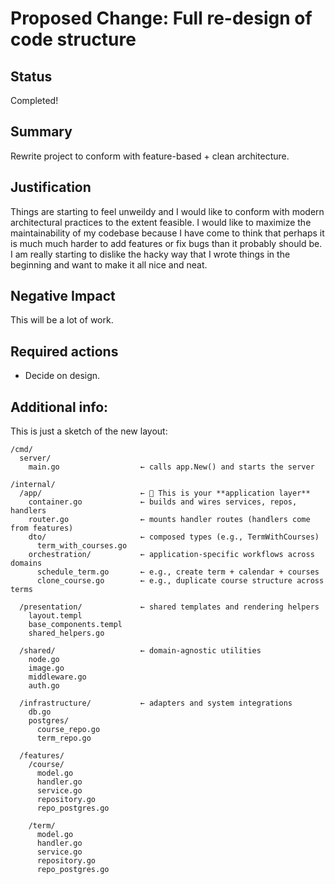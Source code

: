 # Proposed Change: Full re-design of code structure

## Status

Completed!

## Summary

Rewrite project to conform with feature-based + clean architecture.

## Justification
Things are starting to feel unweildy and I would like to conform with modern architectural practices to the extent feasible. I would like to maximize the maintainability of my codebase because I have come to think that perhaps it is much much harder to add features or fix bugs than it probably should be. I am really starting to dislike the hacky way that I wrote things in the beginning and want to make it all nice and neat.

## Negative Impact
This will be a lot of work.

## Required actions

- Decide on design.

## Additional info:

 This is just a sketch of the new layout:

```text
/cmd/
  server/
    main.go                  ← calls app.New() and starts the server

/internal/
  /app/                      ← 📌 This is your **application layer**
    container.go             ← builds and wires services, repos, handlers
    router.go                ← mounts handler routes (handlers come from features)
    dto/                     ← composed types (e.g., TermWithCourses)
      term_with_courses.go
    orchestration/           ← application-specific workflows across domains
      schedule_term.go       ← e.g., create term + calendar + courses
      clone_course.go        ← e.g., duplicate course structure across terms

  /presentation/             ← shared templates and rendering helpers
    layout.templ
    base_components.templ
    shared_helpers.go

  /shared/                   ← domain-agnostic utilities
    node.go
    image.go
    middleware.go
    auth.go

  /infrastructure/           ← adapters and system integrations
    db.go
    postgres/
      course_repo.go
      term_repo.go

  /features/
    /course/
      model.go
      handler.go
      service.go
      repository.go
      repo_postgres.go

    /term/
      model.go
      handler.go
      service.go
      repository.go
      repo_postgres.go
```
